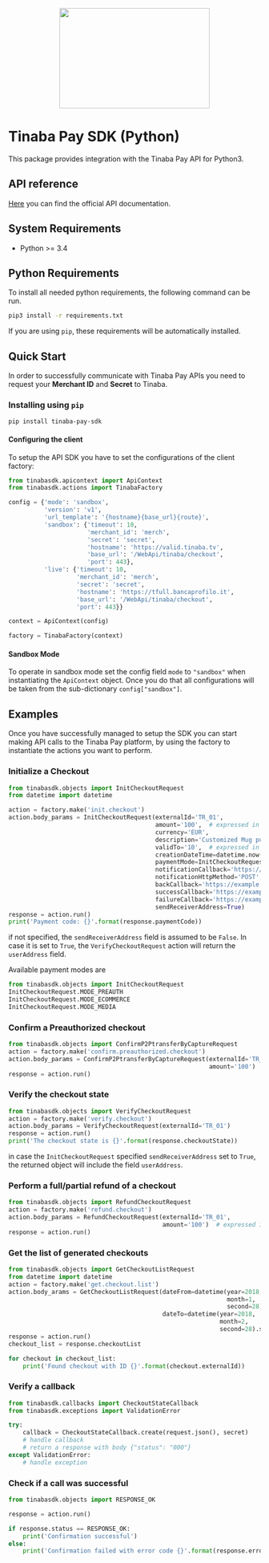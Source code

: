 <p align="center"><img src ="https://www.tinaba.com/wp-content/themes/tinaba/img/logos/logo-horizontal.svg" width=300 height=200 /></p>

# Tinaba Pay SDK (Python)

This package provides integration with the Tinaba Pay API for Python3.

## API reference

<a href="https://www.tinaba.com/it/developers/">Here</a> you can find the official API documentation.

## System Requirements

- Python >= 3.4

## Python Requirements
To install all needed python requirements, the following command can be run.

```bash
pip3 install -r requirements.txt
```

If you are using `pip`, these requirements will be automatically installed.

## Quick Start

In order to successfully communicate with Tinaba Pay APIs you need to
request your **Merchant ID** and **Secret** to Tinaba.

### Installing using `pip`

`pip install tinaba-pay-sdk`  <!-- TODO: name TBD -->

#### Configuring the client

To setup the API SDK you have to set the configurations of the client factory:

```python
from tinabasdk.apicontext import ApiContext
from tinabasdk.actions import TinabaFactory

config = {'mode': 'sandbox',
          'version': 'v1',
          'url_template': '{hostname}{base_url}{route}',
          'sandbox': {'timeout': 10,
                      'merchant_id': 'merch',
                      'secret': 'secret',
                      'hostname': 'https://valid.tinaba.tv',
                      'base_url': '/WebApi/tinaba/checkout',
                      'port': 443},
          'live': {'timeout': 10,
                   'merchant_id': 'merch',
                   'secret': 'secret',
                   'hostname': 'https://tfull.bancaprofilo.it',
                   'base_url': '/WebApi/tinaba/checkout',
                   'port': 443}}

context = ApiContext(config)

factory = TinabaFactory(context)
```

#### Sandbox Mode

To operate in sandbox mode set the config field `mode` to `"sandbox"` when
instantiating the `ApiContext` object. Once you do that all configurations will
be taken from the sub-dictionary `config["sandbox"]`.

## Examples

Once you have successfully managed to setup the SDK you can start making
API calls to the Tinaba Pay platform, by using the factory to instantiate
the actions you want to perform.

### Initialize a Checkout

```python
from tinabasdk.objects import InitCheckoutRequest
from datetime import datetime

action = factory.make('init.checkout')
action.body_params = InitCheckoutRequest(externalId='TR_01',
                                         amount='100',  # expressed in cents
                                         currency='EUR',
                                         description='Customized Mug purchase',
                                         validTo='10',  # expressed in minutes
                                         creationDateTime=datetime.now(),
                                         paymentMode=InitCheckoutRequest.MODE_ECOMMERCE,
                                         notificationCallback='https://example.com/TR_01/status',
                                         notificationHttpMethod='POST',
                                         backCallback='https://example.com/paymentcanceled',
                                         successCallback='https://example.com/paymentsuccess',
                                         failureCallback='https://example.com/paymentfailed',
                                         sendReceiverAddress=True)
response = action.run()
print('Payment code: {}'.format(response.paymentCode))
```

if not specified, the `sendReceiverAddress` field is assumed to be `False`. In case it is set to `True`,
the `VerifyCheckoutRequest` action will return the `userAddress` field.

Available payment modes are

```python
from tinabasdk.objects import InitCheckoutRequest
InitCheckoutRequest.MODE_PREAUTH
InitCheckoutRequest.MODE_ECOMMERCE
InitCheckoutRequest.MODE_MEDIA
```

### Confirm a Preauthorized checkout

```python
from tinabasdk.objects import ConfirmP2PtransferByCaptureRequest
action = factory.make('confirm.preauthorized.checkout')
action.body_params = ConfirmP2PtransferByCaptureRequest(externalId='TR_01',
                                                        amount='100')  # expressed in cents
response = action.run()

```

### Verify the checkout state


```python
from tinabasdk.objects import VerifyCheckoutRequest
action = factory.make('verify.checkout')
action.body_params = VerifyCheckoutRequest(externalId='TR_01')
response = action.run()
print('The checkout state is {}'.format(response.checkoutState))
```

in case the `InitCheckoutRequest` specified `sendReceiverAddress` set to `True`, the returned object will
include the field `userAddress`.

### Perform a full/partial refund of a checkout
```python
from tinabasdk.objects import RefundCheckoutRequest
action = factory.make('refund.checkout')
action.body_params = RefundCheckoutRequest(externalId='TR_01',
                                           amount='100')  # expressed in cents
response = action.run()
```

### Get the list of generated checkouts
```python
from tinabasdk.objects import GetCheckoutListRequest
from datetime import datetime
action = factory.make('get.checkout.list')
action.body_arams = GetCheckoutListRequest(dateFrom=datetime(year=2018,
                                                             month=1,
                                                             second=28).strftime('%Y-%m-%d'),
                                           dateTo=datetime(year=2018,
                                                           month=2,
                                                           second=28).strftime('%Y-%m-%d'))
response = action.run()
checkout_list = response.checkoutList

for checkout in checkout_list:
    print('Found checkout with ID {}'.format(checkout.externalId))
```

### Verify a callback
```python
from tinabasdk.callbacks import CheckoutStateCallback
from tinabasdk.exceptions import ValidationError

try:
    callback = CheckoutStateCallback.create(request.json(), secret)
    # handle callback
    # return a response with body {"status": "000"}
except ValidationError:
    # handle exception
```

### Check if a call was successful
```python
from tinabasdk.objects import RESPONSE_OK

response = action.run()

if response.status == RESPONSE_OK:
    print('Confirmation successful')
else:
    print('Confirmation failed with error code {}'.format(response.errorCode))
```
